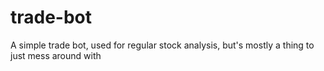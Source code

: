 # trade-bot
A simple trade bot, used for regular stock analysis, but's mostly a thing to just mess around with

